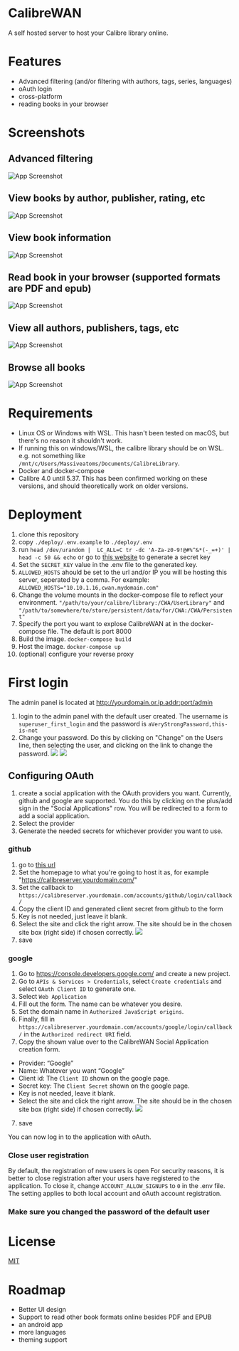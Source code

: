 

# CalibreWAN
A self hosted server to host your Calibre library online.

# Features

- Advanced filtering (and/or filtering with authors, tags, series, languages)
- oAuth login
- cross-platform
- reading books in your browser


# Screenshots

## Advanced filtering
![App Screenshot](https://i.imgur.com/t540Es6.png)

## View books by author, publisher, rating, etc
![App Screenshot](https://i.imgur.com/tEBKWVj.png)

## View book information
![App Screenshot](https://i.imgur.com/rXmLTf7.png)  
  
## Read book in your browser (supported formats are PDF and epub)
![App Screenshot](https://i.imgur.com/b6hoqc4.png) 

## View all authors, publishers, tags, etc
![App Screenshot](https://i.imgur.com/jsxRH4z.png)  
  
## Browse all books
![App Screenshot](https://i.imgur.com/dFqmekL.png)  
  

# Requirements
* Linux OS or Windows with WSL. This hasn't been tested on macOS, but there's no reason it shouldn't work.
* If running this on windows/WSL, the calibre library should be on WSL. e.g. not something like `/mnt/c/Users/Massiveatoms/Documents/CalibreLibrary`.
* Docker and docker-compose
* Calibre 4.0 until 5.37. This has been confirmed working on these versions, and should theoretically work on older versions.

# Deployment

1. clone this repository
2. copy `./deploy/.env.example` to `./deploy/.env`
3. run `head /dev/urandom |  LC_ALL=C tr -dc 'A-Za-z0-9!@#%^&*(-_=+)' | head -c 50 && echo` or go to [this website](https://djecrety.ir/) to generate a secret key
4. Set the `SECRET_KEY` value in the .env file to the generated key. 
5. `ALLOWED_HOSTS` ahould be set to the url and/or IP you will be hosting this server, seperated by a comma. For example: `ALLOWED_HOSTS="10.10.1.16,cwan.mydomain.com"`
6. Change the  volume mounts in the docker-compose file to reflect your environment. `"/path/to/your/calibre/library:/CWA/UserLibrary"` and `"/path/to/somewhere/to/store/persistent/data/for/CWA:/CWA/Persistent"`
7. Specify the port you want to explose CalibreWAN at in the docker-compose file. The default is port 8000
8. Build the image. `docker-compose build`
9. Host the image. `docker-compose up`
7. (optional) configure your reverse proxy

# First login
The admin panel is located at http://yourdomain.or.ip.addr:port/admin
1. login to the admin panel with the default user created. The username is `superuser_first_login` and the password is `aVeryStrongPassword,this-is-not`
2. Change your password. Do this by clicking on "Change" on the Users line, then selecting the user, and clicking on the link to change the password.
![](https://i.imgur.com/Otc7cTJ.png)
![](https://i.imgur.com/o3lMtE6.png)


## Configuring OAuth
1. create a social application with the OAuth providers you want. Currently, github and google are supported. You do this by clicking on the plus/add sign in the "Social Applications" row. You will be redirected to a form to add a social application.
2. Select the provider
3. Generate the needed secrets for whichever provider you want to use.
### github
1. go to [this url](https://github.com/settings/applications/new)
2. Set the homepage to what you're going to host it as, for example "https://calibreserver.yourdomain.com/"  
3. Set the callback to `https://calibreserver.yourdomain.com/accounts/github/login/callback/`
4. Copy the client ID and generated client secret from github to the form
5. Key is not needed, just leave it blank.
6. Select the site and click the right arrow. The site should be in the chosen site box (right side) if chosen correctly.
![](https://i.imgur.com/FQi0ZIl.png)
7. save

### google
1.  Go to https://console.developers.google.com/ and create a new project. 
2.  Go to `APIs & Services > Credentials`, select `Create credentials` and select `OAuth Client ID` to generate one.
3. Select `Web Application`
4. Fill out the form. The name can be whatever you desire.
5. Set the domain name in `Authorized JavaScript origins`.
6. Finally, fill in `https://calibreserver.yourdomain.com/accounts/google/login/callback/` in the `Authorized redirect URI` field.
7. Copy the shown value over to the CalibreWAN Social Application creation form.
* Provider:  “Google”
* Name: Whatever you want “Google”
* Client id: The `Client ID` shown on the google page.
* Secret key: The `Client Secret` shown on the google page.
* Key is not needed, leave it blank.
* Select the site and click the right arrow. The site should be in the chosen site box (right side) if chosen correctly.
![](https://i.imgur.com/FQi0ZIl.png)
7. save

You can now log in to the application with oAuth. 

### Close user registration
By default, the registration of new users is open For security reasons, it is better to close registration after your users have registered to the application. To close it, change `ACCOUNT_ALLOW_SIGNUPS` to `0` in the .env file. The setting applies to both local account and oAuth account registration.

### Make sure you changed the password of the default user



# License

[MIT](https://choosealicense.com/licenses/mit/)


# Roadmap

- Better UI design
- Support to read other book formats online besides PDF and EPUB
- an android app
- more languages
- theming support
